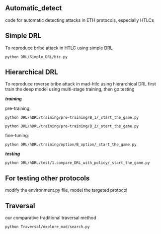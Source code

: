 ## Automatic_detect

code for automatic detecting attacks in ETH protocols, especially HTLCs

## Simple DRL

To reproduce bribe attack in HTLC using simple DRL

```shell
python DRL/Simple_DRL/btc.py
```

## Hierarchical DRL

To reproduce reverse bribe attack in mad-htlc using hierarchical DRL
first train the deep model using multi-stage training, then go testing

***training***

pre-training:

```shell
python DRL/hDRL/training/pre-training/B_1/_start_the_game.py
```
```shell
python DRL/hDRL/training/pre-training/B_2/_start_the_game.py
```

fine-tuning:

```shell
python DRL/hDRL/training/option/B_option/_start_the_game.py
```

***testing***

```shell
python DRL/hDRL/test/1.compare_DRL_with_policy/_start_the_game.py
```

## For testing other protocols

modify the environment.py file, model the targeted protocol

## Traversal

our comparative traditional traversal method

```shell
python Traversal/explore_mad/search.py
```
